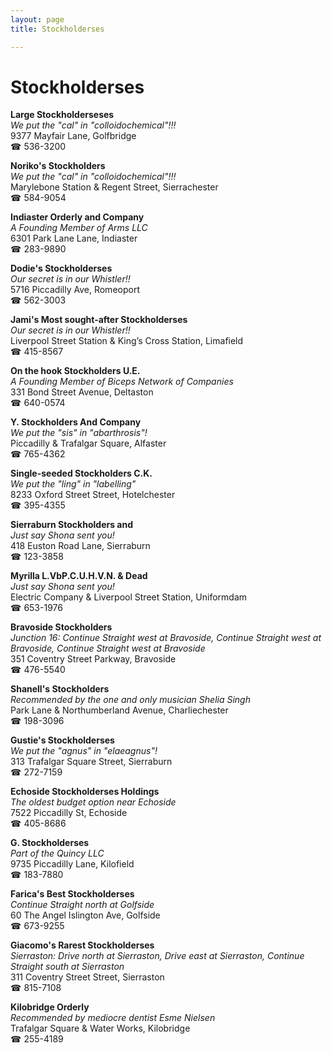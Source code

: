 ```yaml
---
layout: page 
title: Stockholderses

---
```



# Stockholderses


 **Large Stockholderseses**  
_We put the "cal" in "colloidochemical"!!!_  
9377 Mayfair Lane, Golfbridge  
☎ 536-3200

**Noriko's Stockholders**  
_We put the "cal" in "colloidochemical"!!!_  
Marylebone Station & Regent Street, Sierrachester  
☎ 584-9054

**Indiaster Orderly and Company**  
_A Founding Member of Arms LLC_  
6301 Park Lane Lane, Indiaster  
☎ 283-9890

**Dodie's Stockholderses**  
_Our secret is in our Whistler!!_  
5716 Piccadilly Ave, Romeoport  
☎ 562-3003

**Jami's Most sought-after Stockholderses**  
_Our secret is in our Whistler!!_  
Liverpool Street Station & King’s Cross Station, Limafield  
☎ 415-8567

**On the hook Stockholders U.E.**  
_A Founding Member of Biceps Network of Companies_  
331 Bond Street Avenue, Deltaston  
☎ 640-0574

**Y. Stockholders And Company**  
_We put the "sis" in "abarthrosis"!_  
Piccadilly & Trafalgar Square, Alfaster  
☎ 765-4362

**Single-seeded Stockholders C.K.**  
_We put the "ling" in "labelling"_  
8233 Oxford Street Street, Hotelchester  
☎ 395-4355

**Sierraburn Stockholders and**  
_Just say Shona sent you!_  
418 Euston Road Lane, Sierraburn  
☎ 123-3858

**Myrilla L.VbP.C.U.H.V.N. & Dead**  
_Just say Shona sent you!_  
Electric Company & Liverpool Street Station, Uniformdam  
☎ 653-1976

**Bravoside Stockholders**  
_Junction 16: Continue Straight west at Bravoside, Continue Straight west at Bravoside, Continue Straight west at Bravoside_  
351 Coventry Street Parkway, Bravoside  
☎ 476-5540

**Shanell's Stockholders**  
_Recommended by the one and only musician Shelia Singh_  
Park Lane & Northumberland Avenue, Charliechester  
☎ 198-3096

**Gustie's Stockholderses**  
_We put the "agnus" in "elaeagnus"!_  
313 Trafalgar Square Street, Sierraburn  
☎ 272-7159

**Echoside Stockholderses Holdings**  
_The oldest budget option near Echoside_  
7522 Piccadilly St, Echoside  
☎ 405-8686

**G. Stockholderses**  
_Part of the Quincy LLC_  
9735 Piccadilly Lane, Kilofield  
☎ 183-7880

**Farica's Best Stockholderses**  
_Continue Straight north at Golfside_  
60 The Angel Islington Ave, Golfside  
☎ 673-9255

**Giacomo's Rarest Stockholderses**  
_Sierraston: Drive north at Sierraston, Drive east at Sierraston, Continue Straight south at Sierraston_  
311 Coventry Street Street, Sierraston  
☎ 815-7108

**Kilobridge Orderly**  
_Recommended by mediocre dentist Esme Nielsen_  
Trafalgar Square & Water Works, Kilobridge  
☎ 255-4189

